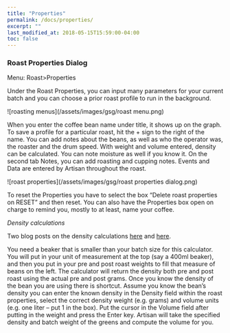 ```yaml
---
title: "Properties"
permalink: /docs/properties/
excerpt: ""
last_modified_at: 2018-05-15T15:59:00-04:00
toc: false
---
```

### Roast Properties Dialog

Menu: Roast>Properties

Under the Roast Properties, you can input many parameters for your current batch and you can choose a prior roast profile to run in the background.

![roasting menus](/assets/images/gsg/roast menu.png)

When you enter the coffee bean name under title, it shows up on the graph.  To save a profile for a particular roast, hit the + sign to the right of the name.  You can add notes about the beans, as well as who the operator was, the roaster and the drum speed.  With weight and volume entered, density can be calculated.  You can note moisture as well if you know it.  On the second tab Notes, you can add roasting and cupping notes.  Events and Data are entered by Artisan throughout the roast.  

![roast properties](/assets/images/gsg/roast properties dialog.png)

To reset the Properties you have to select the box “Delete roast properties on RESET” and then reset. You can also have the Properties box open on charge to remind you, mostly to at least, name your coffee.

*Density calculations*

Two blog posts on the density calculations [here](
https://artisan-roasterscope.blogspot.de/2014/11/batch-volume-and-bean-density.html) and [here](http://kostverlorenvaart.blogspot.nl/2014/12/lose-weight-gain-volume-about-coffee.html).

You need a beaker that is smaller than your batch size for this calculator.  You will put in your unit of measurement at the top (say a 400ml beaker), and then you put in your pre and post roast weights to fill that measure of beans on the left. The calculator will return the density both pre and post roast using the actual pre and post grams.   Once you know the density of the bean you are using there is shortcut. Assume you know the bean’s density you can enter the known density in the Density field within the roast properties, select the correct density weight (e.g. grams) and volume units (e.g. one liter – put 1 in the box).  Put the cursor in the Volume field after putting in the weight and press the Enter key. Artisan will take the specified density and batch weight of the greens and compute the volume for you.
